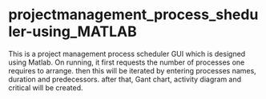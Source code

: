 # projectmanagement_process_sheduler-using_MATLAB
This is a project management process scheduler GUI which is designed using Matlab. On running, it first requests the number of processes one requires to arrange. then this will be iterated by entering processes names, duration and predecessors. after that, Gant chart, activity diagram and critical will be created. 
